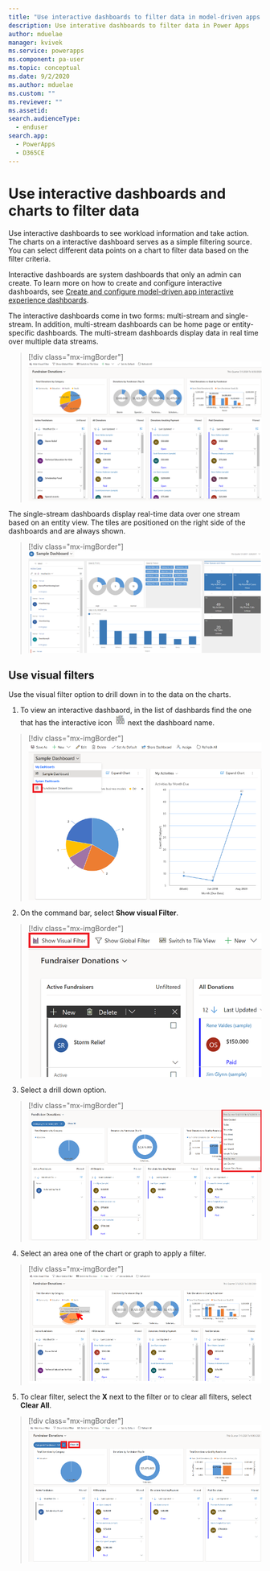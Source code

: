 ```yaml
---
title: "Use interactive dashboards to filter data in model-driven apps| MicrosoftDocs"
description: Use interative dashboards to filter data in Power Apps
author: mduelae
manager: kvivek
ms.service: powerapps
ms.component: pa-user
ms.topic: conceptual
ms.date: 9/2/2020
ms.author: mduelae
ms.custom: ""
ms.reviewer: ""
ms.assetid: 
search.audienceType: 
  - enduser
search.app: 
  - PowerApps
  - D365CE
---
```

# Use interactive dashboards and charts to filter data

Use interactive dashboards to see workload information and take action. The charts on a interactive dashboard serves as a simple filtering source. You can select different data points on a chart to filter data based on the filter criteria. 

Interactive dashboards are system dashboards that only an admin can create. To learn more on how to create and configure interactive dashboards, see [Create and configure model-driven app interactive experience dashboards](https://docs.microsoft.com/powerapps/maker/model-driven-apps/configure-interactive-experience-dashboards).

The interactive dashboards come in two forms: multi-stream and single-stream. In addition, multi-stream dashboards can be home page or entity-specific dashboards. The multi-stream dashboards display data in real time over multiple data streams. 


> [!div class="mx-imgBorder"]
> ![Multi-stream interactive dashboard](media/interactive_dashboard.png "Multi-stream interactive dashboard") 


The single-stream dashboards display real-time data over one stream based on an entity view. The tiles are positioned on the right side of the dashboards and are always shown.

> [!div class="mx-imgBorder"]
> ![Single stream interactive dashboard](media/single_stream.png "Single stream interactive dashboard") 

 
 ## Use visual filters
 
 Use the visual filter option to drill down in to the data on the charts.
 
1. To view an interactive dashbaord, in the list of dashbards find the one that has the interactive icon ![Interactive dashboard icon](media/interactive_dashboard_icon.png "Interactive dashboard icon") next the dashboard name.


  > [!div class="mx-imgBorder"]
  > ![View a interactive dashboard](media/view_interactive_dashboard.png "view a interactive dashboard")
  
2. On the command bar, select **Show visual Filter**. 


  > [!div class="mx-imgBorder"]
  > ![Show visual filter](media/show_visual_filter.png "Show visual filter")
  
3. Select a drill down option.


  > [!div class="mx-imgBorder"]
  > ![Select drill down option](media/drill_down.png "Select drill down option")
  
4. Select an area one of the chart or graph to apply a filter. 

  > [!div class="mx-imgBorder"]
  > ![Select an area on a chart](media/select_chart_area.png "Select an area on a chart")
  
5. To clear filter, select the **X** next to the filter or to clear all filters, select **Clear All**.

  > [!div class="mx-imgBorder"]
  > ![Clear filters](media/clear_filter.png "Clear filters")
